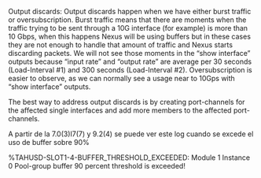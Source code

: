 Output discards:
Output discards happen when we have either burst traffic or oversubscription. 
Burst traffic means that there are moments when the traffic trying to be sent through a 10G interface (for example) is more than 10 Gbps, when this happens Nexus will be using buffers but in these cases they are not enough to handle that amount of traffic and Nexus starts discarding packets. We will not see those moments in the “show interface” outputs because “input rate” and “output rate” are average per 30 seconds (Load-Interval #1) and 300 seconds (Load-Interval #2).
Oversubscription is easier to observe, as we can normally see a usage near to 10Gps with “show interface” outputs.
 
The best way to address output discards is by creating port-channels for the affected single interfaces and add more members to the affected port-channels. 


A partir de la 7.0(3)I7(7) y 9.2(4) se puede ver este log cuando se excede el uso de buffer sobre 90%

<timestamp> <hostname> %TAHUSD-SLOT1-4-BUFFER_THRESHOLD_EXCEEDED: Module 1 Instance 0 Pool-group buffer 90 percent threshold is exceeded!
